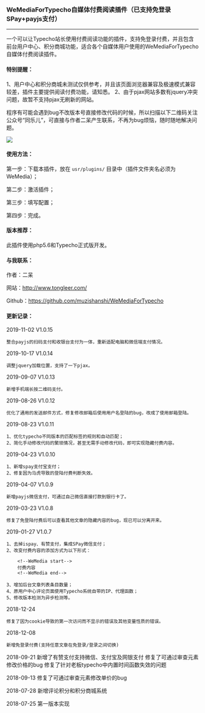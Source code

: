 ### WeMediaForTypecho自媒体付费阅读插件（已支持免登录SPay+payjs支付）
---

一个可以让Typecho站长使用付费阅读功能的插件，支持免登录付费，并且包含前台用户中心、积分商城功能，适合各个自媒体用户使用的WeMediaForTypecho自媒体付费阅读插件。

#### 特别提醒：
1、用户中心和积分商城未测试仅供参考，并且该页面浏览器兼容及极速模式兼容较差，插件主要提供阅读付费功能，请知悉。
2、由于pjax网站多数有jquery冲突问题，故暂不支持pjax无刷新的网站。

程序有可能会遇到bug不改版本号直接修改代码的时候，所以扫描以下二维码关注公众号“同乐儿”，可直接与作者二呆产生联系，不再为bug烦恼，随时随地解决问题。

<img src="http://me.tongleer.com/content/uploadfile/201706/008b1497454448.png">

#### 使用方法：
第一步：下载本插件，放在 `usr/plugins/` 目录中（插件文件夹名必须为WeMedia）；

第二步：激活插件；

第三步：填写配置；

第四步：完成。

#### 版本推荐：
此插件使用php5.6和Typecho正式版开发。

#### 与我联系：
作者：二呆

网站：http://www.tongleer.com/

Github：https://github.com/muzishanshi/WeMediaForTypecho

#### 更新记录：
2019-11-02 V1.0.15

	整合payjs的扫码支付和收银台支付为一体，重新适配电脑和微信端支付情况。
	
2019-10-17 V1.0.14

	调整jquery加载位置，支持了一下pjax。
	
2019-09-07 V1.0.13

	新增手机端长按二维码支付。
	
2019-08-26 V1.0.12

	优化了通用的发送邮件方式，修复修改邮箱后使用用户名登陆的bug，改成了使用邮箱登陆。
	
2019-08-23 V1.0.11

	1、优化typecho不同版本的匹配标签的规则和自动匹配；
	2、简化手动修改代码的繁琐情况，甚至无需手动修改代码，即可实现隐藏付费内容。
	
2019-04-23 V1.0.10

	1、新增spay支付宝支付；
	2、修复因为马虎导致的登陆付费判断失效。
	
2019-04-07 V1.0.9

	新增payjs微信支付，可通过自己微信直接打款到银行卡了。
	
2019-03-23 V1.0.8

	修复了免登陆付费后可以查看其他文章的隐藏内容的bug，现已可以分离开来。
	
2019-01-27 V1.0.7

	1、去掉ispay、有赞支付，集成SPay微信支付；
	2、改变付费内容的添加方式为以下形式：
	
		<!--WeMedia start-->
		付费内容
		<!--WeMedia end-->
	
	3、增加后台文章列表条目数量；
	4、原用户中心评论页面使用Typecho系统自带的IP、代理函数；
	5、修改版本检测为异步检测等。
	
2018-12-24

	修复了因为cookie导致的第一次访问而不显示的错误及其他变量性质的错误。
	
2018-12-08

	新增免登录付费(支持任意文章在免登录/登录之间切换)

2018-09-21 
	新增了有赞支付支持微信、支付宝及网银支付
	修复了可通过审查元素修改价格的bug
	修复了针对老板typecho中内置时间函数失效的问题

2018-09-13 修复了可通过审查元素修改单价的bug

2018-07-28 新增评论积分和积分商城系统

2018-07-25 第一版本实现